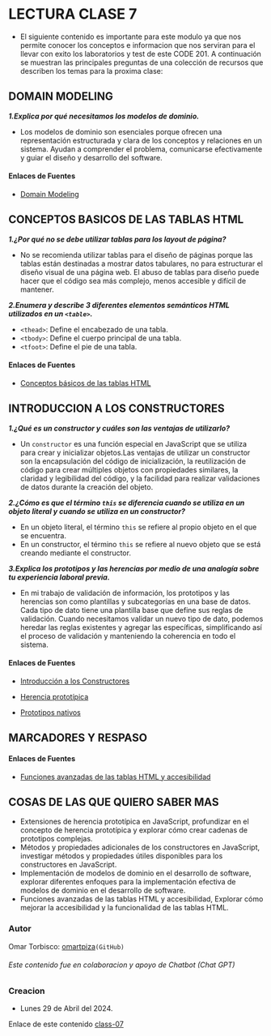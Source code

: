 # LECTURA CLASE 7

- El siguiente contenido es importante para este modulo ya que nos permite conocer los conceptos e informacion que nos serviran para el llevar con exito los laboratorios y test de este CODE 201.
A continuación se muestran las principales preguntas de una colección de recursos que describen los temas para la proxima clase:

## DOMAIN MODELING
  
***1.Explica por qué necesitamos los modelos de dominio.***

- Los modelos de dominio son esenciales porque ofrecen una representación estructurada y clara de los conceptos y relaciones en un sistema. Ayudan a comprender el problema, comunicarse efectivamente y guiar el diseño y desarrollo del software.

#### Enlaces de Fuentes

- [Domain Modeling](https://github.com/codefellows/domain_modeling#domain-modeling)

## CONCEPTOS BASICOS DE LAS TABLAS HTML

***1.¿Por qué no se debe utilizar tablas para los layout de página?***

- No se recomienda utilizar tablas para el diseño de páginas porque las tablas están destinadas a mostrar datos tabulares, no para estructurar el diseño visual de una página web. El abuso de tablas para diseño puede hacer que el código sea más complejo, menos accesible y difícil de mantener.

***2.Enumera y describe 3 diferentes elementos semánticos HTML utilizados en un `<table>`.***

- `<thead>`: Define el encabezado de una tabla.
- `<tbody>`: Define el cuerpo principal de una tabla.
- `<tfoot>`: Define el pie de una tabla.

#### Enlaces de Fuentes

- [Conceptos básicos de las tablas HTML](https://developer.mozilla.org/es/docs/Learn/HTML/Tables/Basics)

## INTRODUCCION A LOS CONSTRUCTORES

***1.¿Qué es un constructor y cuáles son las ventajas de utilizarlo?***

- Un `constructor` es una función especial en JavaScript que se utiliza para crear y inicializar objetos.Las ventajas de utilizar un constructor son la encapsulación del código de inicialización, la reutilización de código para crear múltiples objetos con propiedades similares, la claridad y legibilidad del código, y la facilidad para realizar validaciones de datos durante la creación del objeto.

***2.¿Cómo es que el término `this` se diferencia cuando se utiliza en un objeto literal y cuando se utiliza en un constructor?***

- En un objeto literal, el término `this` se refiere al propio objeto en el que se encuentra.
- En un constructor, el término `this` se refiere al nuevo objeto que se está creando mediante el constructor.

***3.Explica los prototipos y las herencias por medio de una analogía sobre tu experiencia laboral previa.***

- En mi trabajo de validación de información, los prototipos y las herencias son como plantillas y subcategorías en una base de datos. Cada tipo de dato tiene una plantilla base que define sus reglas de validación. Cuando necesitamos validar un nuevo tipo de dato, podemos heredar las reglas existentes y agregar las específicas, simplificando así el proceso de validación y manteniendo la coherencia en todo el sistema.

#### Enlaces de Fuentes

- [Introducción a los Constructores](https://developer.mozilla.org/es/docs/Learn/JavaScript/Objects/Basics#introducing_constructors)

- [Herencia prototípica](https://es.javascript.info/prototype-inheritance)

- [Prototipos nativos](https://es.javascript.info/native-prototypes)

## MARCADORES Y RESPASO

#### Enlaces de Fuentes

- [Funciones avanzadas de las tablas HTML y accesibilidad](https://developer.mozilla.org/es/docs/Learn/HTML/Tables/Advanced)

## COSAS DE LAS QUE QUIERO SABER MAS

- Extensiones de herencia prototípica en JavaScript, profundizar en el concepto de herencia prototípica y explorar cómo crear cadenas de prototipos complejas.
- Métodos y propiedades adicionales de los constructores en JavaScript, investigar métodos y propiedades útiles disponibles para los constructores en JavaScript.
- Implementación de modelos de dominio en el desarrollo de software, explorar diferentes enfoques para la implementación efectiva de modelos de dominio en el desarrollo de software.
- Funciones avanzadas de las tablas HTML y accesibilidad, Explorar cómo mejorar la accesibilidad y la funcionalidad de las tablas HTML.

### Autor

  Omar Torbisco: [omartpiza](https://github.com/omartpiza)`(GitHub)`

###### *Este contenido fue en colaboracion y apoyo de Chatbot (Chat GPT)*

### Creacion

- Lunes 29 de Abril del 2024.

Enlace de este contenido [class-07](https://omartpiza.github.io/reading-notes/201/class-07)